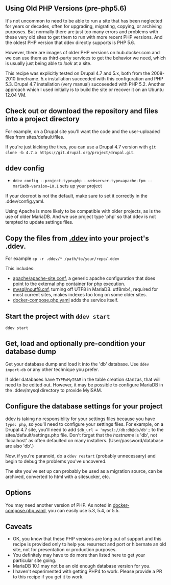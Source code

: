 ## Using Old PHP Versions (pre-php5.6)

It's not uncommon to need to be able to run a site that has been neglected for years or decades, often for upgrading, migrating, copying, or archiving purposes. But normally there are just too many errors and problems with these very old sites to get them to run with more recent PHP versions. And the oldest PHP version that ddev directly supports is PHP 5.6. 

However, there are images of older PHP versions on hub.docker.com and we can use them as third-party services to get the behavior we need, which is usually just being able to *look* at a site.

This recipe was explicitly tested on Drupal 4.7 and 5.x, both from the 2008-2010 timeframe. 5.x installation succeeded with this configuration and PHP 5.3. Drupal 4.7 installation (very manual) succeeeded with PHP 5.2. Another approach which I used initially is to build the site or recover it on an Ubuntu 12.04 VM.

## Check out or download the repository and files into a project directory

For example, on a Drupal site you'll want the code and the user-uploaded files from sites/default/files.

If you're just kicking the tires, you can use a Drupal 4.7 version with `git clone -b 4.7.x https://git.drupal.org/project/drupal.git`.

## ddev config

*  `ddev config --project-type=php --webserver-type=apache-fpm --mariadb-version=10.1` sets up your project

If your docroot is not the default, make sure to set it correctly in the .ddev/config.yaml.

Using Apache is more likely to be compatible with older projects, as is the use of older MariaDB. And we use project type 'php' so that ddev is not tempted to update settings files.

## Copy the files from [.ddev](.ddev) into your project's .ddev. 

For example `cp -r .ddev/* /path/to/your/repo/.ddev`

This includes:

* [apache/apache-site.conf](.ddev/apache/apache-site.conf), a generic apache configuration that does point to the external php container for php execution.
* [mysql/noutf8.cnf](.ddev/mysql/noutf8.cnf), turning off UTF8 in MariaDB. utf8mb4, required for most current sites, makes indexes too long on some older sites.
* [docker-compose.php.yaml](.ddev/docker-compose.php.yaml) adds the service itself.

## Start the project with `ddev start`

`ddev start`

## Get, load and optionally pre-condition your database dump

Get your database dump and load it into the 'db' database. Use `ddev import-db` or any other technique you prefer.

If older databases have `TYPE=MyISAM` in the table creation stanzas, that will need to be edited out. However, it may be possible to configure MariaDB in the .ddev/mysql directory to provide MyISAM.


## Configure the database settings for your project

ddev is taking no responsiblity for your settings files because you have `type: php`, so you'll need to configure your settings files. For example, on a Drupal 4.7 site, you'll need to add `$db_url = 'mysql://db:db@db/db';` to the sites/default/settings.php file. Don't forget that the *hostname* is 'db', not 'localhost' as often defaulted on many installers. (User/password/database are also 'db'.)


Now, if you're paranoid, do a `ddev restart` (probably unnecessary) and begin to debug the problems you've uncovered. 

The site you've set up can probably be used as a migration source, can be archived, converted to html with a sitesucker, etc.

## Options

You may need another version of PHP. As noted in [docker-compose.php.yaml](.ddev/docker-compose.php.yaml), you can easily use 5.3, 5.4, or 5.5. 

## Caveats

* OK, you know that these PHP versions are long out of support and this recipe is provided only to help you resurrect and port or hibernate an old site, not for presentation or production purposes. 
* You definitely may have to do more than listed here to get your particular site going.
* MariaDB 10.1 may not be an old enough database version for you.
* I haven't experimented with getting PHP4 to work. Please provide a PR to this recipe if you get it to work.
